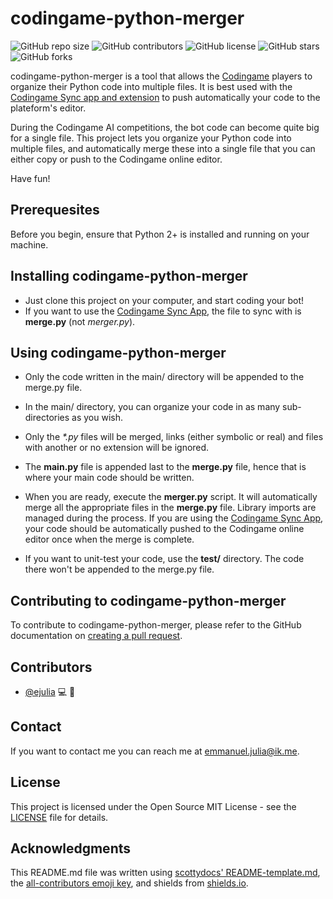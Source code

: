 # codingame-python-merger

<!--- For more shields, check https://shields.io --->
![GitHub repo size](https://img.shields.io/github/repo-size/ejulia/codingame-python-merger?style=flat)
![GitHub contributors](https://img.shields.io/github/contributors/ejulia/codingame-python-merger?style=flat)
![GitHub license](https://img.shields.io/github/license/ejulia/codingame-python-merger?style=flat)
![GitHub stars](https://img.shields.io/github/stars/ejulia/codingame-python-merger?style=social)
![GitHub forks](https://img.shields.io/github/forks/ejulia/codingame-python-merger?style=social)


codingame-python-merger is a tool that allows the [Codingame](https://www.codingame.com/home) players to organize their Python code into multiple files. It is best used with the [Codingame Sync app and extension](https://www.codingame.com/forum/t/codingame-sync-beta/614) to push automatically your code to the plateform's editor.

During the Codingame AI competitions, the bot code can become quite big for a single file. This project lets you organize your Python code into multiple files, and automatically merge these into a single file that you can either copy or push to the Codingame online editor.

Have fun!


## Prerequesites

Before you begin, ensure that Python 2+ is installed and running on your machine.


## Installing codingame-python-merger

* Just clone this project on your computer, and start coding your bot!
* If you want to use the [Codingame Sync App](https://www.codingame.com/forum/t/codingame-sync-beta/614), the file to sync with is **merge.py** (not *merger.py*).


## Using codingame-python-merger

* Only the code written in the main/ directory will be appended to the merge.py file.
* In the main/ directory, you can organize your code in as many sub-directories as you wish.
* Only the *\*.py* files will be merged, links (either symbolic or real) and files with another or no extension will be ignored.
* The **main.py** file is appended last to the **merge.py** file, hence that is where your main code should be written.
* When you are ready, execute the **merger.py** script. It will automatically merge all the appropriate files in the **merge.py** file. Library imports are managed during the process. If you are using the [Codingame Sync App](https://www.codingame.com/forum/t/codingame-sync-beta/614), your code should be automatically pushed to the Codingame online editor once when the merge is complete.

* If you want to unit-test your code, use the **test/** directory. The code there won't be appended to the merge.py file.


## Contributing to codingame-python-merger

To contribute to codingame-python-merger, please refer to the GitHub documentation on [creating a pull request](https://docs.github.com/en/pull-requests/collaborating-with-pull-requests/proposing-changes-to-your-work-with-pull-requests/creating-a-pull-request).

## Contributors

* [@ejulia](https://github.com/ejulia) 💻 📖


## Contact

If you want to contact me you can reach me at emmanuel.julia@ik.me.


## License

This project is licensed under the Open Source MIT License - see the [LICENSE](https://github.com/ejulia/codingame-python-merger/blob/main/LICENSE) file for details.


## Acknowledgments

This README.md file was written using [scottydocs' README-template.md](https://github.com/scottydocs/README-template.md), the [all-contributors emoji key](https://allcontributors.org/docs/en/emoji-key), and shields from [shields.io](https://shields.io/).
